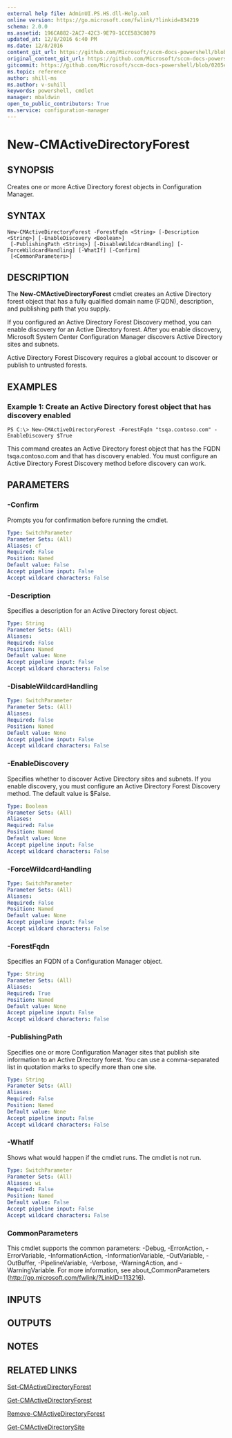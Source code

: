 ```yaml
---
external help file: AdminUI.PS.HS.dll-Help.xml
online version: https://go.microsoft.com/fwlink/?linkid=834219
schema: 2.0.0
ms.assetid: 196CA882-2AC7-42C3-9E79-1CCE583C8079
updated_at: 12/8/2016 6:40 PM
ms.date: 12/8/2016
content_git_url: https://github.com/Microsoft/sccm-docs-powershell/blob/master/sccm-cmdlets/ConfigurationManager/vlatest/New-CMActiveDirectoryForest.md
original_content_git_url: https://github.com/Microsoft/sccm-docs-powershell/blob/master/sccm-cmdlets/ConfigurationManager/vlatest/New-CMActiveDirectoryForest.md
gitcommit: https://github.com/Microsoft/sccm-docs-powershell/blob/0205e569abecf1b4e1b2b342947b87a3691b29a5/sccm-cmdlets/ConfigurationManager/vlatest/New-CMActiveDirectoryForest.md
ms.topic: reference
author: shill-ms
ms.author: v-suhill
keywords: powershell, cmdlet
manager: mbaldwin
open_to_public_contributors: True
ms.service: configuration-manager
---
```


# New-CMActiveDirectoryForest

## SYNOPSIS
Creates one or more Active Directory forest objects in Configuration Manager.

## SYNTAX

```
New-CMActiveDirectoryForest -ForestFqdn <String> [-Description <String>] [-EnableDiscovery <Boolean>]
 [-PublishingPath <String>] [-DisableWildcardHandling] [-ForceWildcardHandling] [-WhatIf] [-Confirm]
 [<CommonParameters>]
```

## DESCRIPTION
The **New-CMActiveDirectoryForest** cmdlet creates an Active Directory forest object that has a fully qualified domain name (FQDN), description, and publishing path that you supply.

If you configured an Active Directory Forest Discovery method, you can enable discovery for an Active Directory forest.
After you enable discovery, Microsoft System Center Configuration Manager discovers Active Directory sites and subnets.

Active Directory Forest Discovery requires a global account to discover or publish to untrusted forests.

## EXAMPLES

### Example 1: Create an Active Directory forest object that has discovery enabled
```
PS C:\> New-CMActiveDirectoryForest -ForestFqdn "tsqa.contoso.com" -EnableDiscovery $True
```

This command creates an Active Directory forest object that has the FQDN tsqa.contoso.com and that has discovery enabled.
You must configure an Active Directory Forest Discovery method before discovery can work.

## PARAMETERS

### -Confirm
Prompts you for confirmation before running the cmdlet.

```yaml
Type: SwitchParameter
Parameter Sets: (All)
Aliases: cf
Required: False
Position: Named
Default value: False
Accept pipeline input: False
Accept wildcard characters: False
```

### -Description
Specifies a description for an Active Directory forest object.

```yaml
Type: String
Parameter Sets: (All)
Aliases: 
Required: False
Position: Named
Default value: None
Accept pipeline input: False
Accept wildcard characters: False
```

### -DisableWildcardHandling


```yaml
Type: SwitchParameter
Parameter Sets: (All)
Aliases: 
Required: False
Position: Named
Default value: None
Accept pipeline input: False
Accept wildcard characters: False
```

### -EnableDiscovery
Specifies whether to discover Active Directory sites and subnets.
If you enable discovery, you must configure an Active Directory Forest Discovery method.
The default value is $False.

```yaml
Type: Boolean
Parameter Sets: (All)
Aliases: 
Required: False
Position: Named
Default value: None
Accept pipeline input: False
Accept wildcard characters: False
```

### -ForceWildcardHandling


```yaml
Type: SwitchParameter
Parameter Sets: (All)
Aliases: 
Required: False
Position: Named
Default value: None
Accept pipeline input: False
Accept wildcard characters: False
```

### -ForestFqdn
Specifies an FQDN of a Configuration Manager object.

```yaml
Type: String
Parameter Sets: (All)
Aliases: 
Required: True
Position: Named
Default value: None
Accept pipeline input: False
Accept wildcard characters: False
```

### -PublishingPath
Specifies one or more Configuration Manager sites that publish site information to an Active Directory forest.
You can use a comma-separated list in quotation marks to specify more than one site.

```yaml
Type: String
Parameter Sets: (All)
Aliases: 
Required: False
Position: Named
Default value: None
Accept pipeline input: False
Accept wildcard characters: False
```

### -WhatIf
Shows what would happen if the cmdlet runs.
The cmdlet is not run.

```yaml
Type: SwitchParameter
Parameter Sets: (All)
Aliases: wi
Required: False
Position: Named
Default value: False
Accept pipeline input: False
Accept wildcard characters: False
```

### CommonParameters
This cmdlet supports the common parameters: -Debug, -ErrorAction, -ErrorVariable, -InformationAction, -InformationVariable, -OutVariable, -OutBuffer, -PipelineVariable, -Verbose, -WarningAction, and -WarningVariable. For more information, see about_CommonParameters (http://go.microsoft.com/fwlink/?LinkID=113216).

## INPUTS

## OUTPUTS

## NOTES

## RELATED LINKS

[Set-CMActiveDirectoryForest](xref:ConfigurationManager/vlatest/Set-CMActiveDirectoryForest.md)

[Get-CMActiveDirectoryForest](xref:ConfigurationManager/vlatest/Get-CMActiveDirectoryForest.md)

[Remove-CMActiveDirectoryForest](xref:ConfigurationManager/vlatest/Remove-CMActiveDirectoryForest.md)

[Get-CMActiveDirectorySite](xref:ConfigurationManager/vlatest/Get-CMActiveDirectorySite.md)


